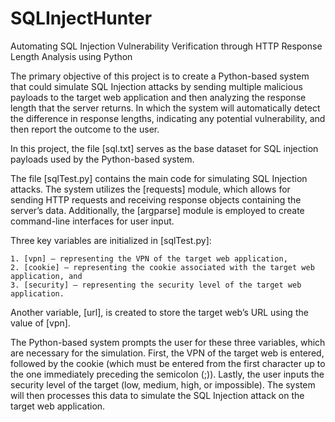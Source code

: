 # SQLInjectHunter
Automating SQL Injection Vulnerability Verification through HTTP Response Length Analysis using Python

  The primary objective of this project is to create a Python-based system that could simulate SQL Injection attacks by sending multiple malicious payloads to the target web application and then analyzing the response length that the server returns. In which the system will automatically detect the difference in response lengths, indicating any potential vulnerability, and then report the outcome to the user.

  In this project, the file [sql.txt] serves as the base dataset for SQL injection payloads used by the Python-based system.

  The file [sqlTest.py] contains the main code for simulating SQL Injection attacks. The system utilizes the [requests] module, which allows for sending HTTP requests and receiving response objects containing the server’s data. Additionally, the [argparse] module is employed to create command-line interfaces for user input.

  Three key variables are initialized in [sqlTest.py]: 

    1. [vpn] – representing the VPN of the target web application,
    2. [cookie] – representing the cookie associated with the target web application, and 
    3. [security] – representing the security level of the target web application. 

  Another variable, [url], is created to store the target web’s URL using the value of [vpn].

  The Python-based system prompts the user for these three variables, which are necessary for the simulation. First, the VPN of the target web is entered, followed by the cookie (which must be entered from the first character up to the one immediately preceding the semicolon (;)). Lastly, the user inputs the security level of the target (low, medium, high, or impossible). The system will then processes this data to simulate the SQL Injection attack on the target web application.

  
